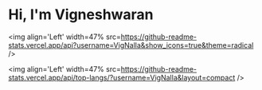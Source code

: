 # Hi, I'm Vigneshwaran

<img align='Left' width=47% src=https://github-readme-stats.vercel.app/api?username=VigNalla&show_icons=true&theme=radical />

<img align='Left' width=47% src=https://github-readme-stats.vercel.app/api/top-langs/?username=VigNalla&layout=compact />
